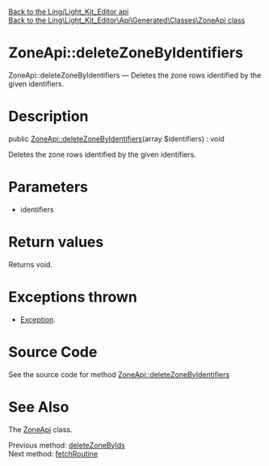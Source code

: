 [Back to the Ling/Light_Kit_Editor api](https://github.com/lingtalfi/Light_Kit_Editor/blob/master/doc/api/Ling/Light_Kit_Editor.md)<br>
[Back to the Ling\Light_Kit_Editor\Api\Generated\Classes\ZoneApi class](https://github.com/lingtalfi/Light_Kit_Editor/blob/master/doc/api/Ling/Light_Kit_Editor/Api/Generated/Classes/ZoneApi.md)


ZoneApi::deleteZoneByIdentifiers
================



ZoneApi::deleteZoneByIdentifiers — Deletes the zone rows identified by the given identifiers.




Description
================


public [ZoneApi::deleteZoneByIdentifiers](https://github.com/lingtalfi/Light_Kit_Editor/blob/master/doc/api/Ling/Light_Kit_Editor/Api/Generated/Classes/ZoneApi/deleteZoneByIdentifiers.md)(array $identifiers) : void




Deletes the zone rows identified by the given identifiers.




Parameters
================


- identifiers

    


Return values
================

Returns void.


Exceptions thrown
================

- [Exception](http://php.net/manual/en/class.exception.php).&nbsp;







Source Code
===========
See the source code for method [ZoneApi::deleteZoneByIdentifiers](https://github.com/lingtalfi/Light_Kit_Editor/blob/master/Api/Generated/Classes/ZoneApi.php#L509-L512)


See Also
================

The [ZoneApi](https://github.com/lingtalfi/Light_Kit_Editor/blob/master/doc/api/Ling/Light_Kit_Editor/Api/Generated/Classes/ZoneApi.md) class.

Previous method: [deleteZoneByIds](https://github.com/lingtalfi/Light_Kit_Editor/blob/master/doc/api/Ling/Light_Kit_Editor/Api/Generated/Classes/ZoneApi/deleteZoneByIds.md)<br>Next method: [fetchRoutine](https://github.com/lingtalfi/Light_Kit_Editor/blob/master/doc/api/Ling/Light_Kit_Editor/Api/Generated/Classes/ZoneApi/fetchRoutine.md)<br>

